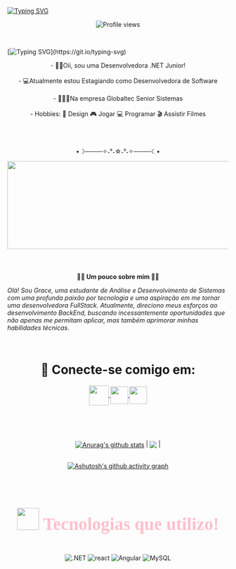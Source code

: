 [![Typing SVG](https://readme-typing-svg.herokuapp.com?font=Fira+Code&weight=300&size=50&duration=4000&pause=1000&color=8B008B&center=true&vCenter=true&random=false&width=1000&lines=Hello%2C+my+name+is+Grace;I'm+19+years+old;I'm+a+Software+Developer;I'm+from+Brazil;welcome%3A)](https://git.io/typing-svg)



<p align="center"> <img src="https://komarev.com/ghpvc/?username=Grace-Garces&color=blue" alt="Profile views" /> </p>
<br>

[![Typing SVG](https://readme-typing-svg.herokuapp.com?font=Fira+Code&weight=300&size=50&duration=4000&pause=1000&color=C71585&center=true&vCenter=true&random=false&width=1000&lines=Oii%2CBem-Vindos+ao+meu+GitHub;eu+sou+desenvolvedora+.NET+Junior;)](https://git.io/typing-svg)

<p align="center">- 👨‍💻Oii, sou uma Desenvolvedora .NET Junior! <br><br>
- 💻Atualmente estou Estagiando como Desenvolvedora de Software <br><br>
- 👩🏽‍💼Na empresa Globaltec Senior Sistemas
<br><br>
- Hobbies:
🎨 Design
🎮 Jogar
💻 Programar
🎬 Assistir Filmes </b> </p>


<br><br> <p align="center">•☽────✧˖°˖☆˖°˖✧────☾•</p>
 <div align="center">
  <img height="200" width="900" src="https://i.giphy.com/media/v1.Y2lkPTc5MGI3NjExNGk4ZnU1dzJkYTl1OHZ0NnNla2J2eWI3N25zMWNiNndnbDVndGlmbSZlcD12MV9pbnRlcm5hbF9naWZfYnlfaWQmY3Q9Zw/eurFuCy8b1t6mwYtfo/giphy.gif"  />
</div>

###


###

<br>
<p align="Center"><b>🤳🏽 Um pouco sobre mim 🤳🏽</b></p>

<span align="right"> _Olá! Sou Grace, uma estudante de Análise e Desenvolvimento de Sistemas com uma profunda paixão por tecnologia e uma aspiração em me tornar uma desenvolvedora FullStack. Atualmente, direciono meus esforços ao desenvolvimento BackEnd, buscando incessantemente oportunidades que não apenas me permitam aplicar, mas também aprimorar minhas habilidades técnicas._ </span>

<br> <h1 align="center"> 📱 Conecte-se comigo em:</h1>

<p align="center">

<div align="center"> 
<a href="https://www.instagram.com/gracek_xo/" target="_blank">
<img align="center" height="45" width="45" src="https://github.com/carolbarbosa101/carolbarbosa101/assets/44561610/88a3dd4d-f85e-4141-af09-a2667d81df5b">
</a>
</a>
<a href="mailto:graceedevelopment@gmail.com">
<img align="center"  height="40" width="40" src="https://github.com/carolbarbosa101/carolbarbosa101/assets/44561610/2856fdde-3200-4398-8290-a0e45d3a35a0">
</a>
<a  href="https://www.linkedin.com/in/grace-batista-103174210/" target=_blank>
<img align="center"  height="40" width="40" src="https://github.com/carolbarbosa101/carolbarbosa101/assets/44561610/bc26a6f8-f0d3-4f15-82e1-55680c48f269">
</a>

<br><br><br>

 <a href="https://github.com/Grace-Garces/github-readme-stats"><img align="center" src="https://github-readme-stats.vercel.app/api?username=Grace-Garces&show_icons=true&include_all_commits=true&theme=buefy&hide_border=true" alt="Anurag's github stats" /></a> | <a href="https://github.com/Grace-Garces/github-readme-stats"><img align="center" src="https://github-readme-stats.vercel.app/api/top-langs/?username=Grace-Garces&layout=compact&theme=buefy&hide_border=true" /></a> |
<br><br>

[![Ashutosh's github activity graph](https://github-readme-activity-graph.vercel.app/graph?username=Grace-Garces&bg_color=fdf6f6&color=9e4c98&line=ea8ad1&point=403d3d&area=true&hide_border=true)](https://github.com/ashutosh00710/github-readme-activity-graph)


<br><h1 align="center" style="font-family: Alex Brush; font-size: 40px; color: Pink;"> <img src="https://img.icons8.com/?size=100&id=yggUP2AbmFLz&format=png&color=000000" width="50" height="50"/> Tecnologias que utilizo! </h1>

<div style="display: inline_block"><br/>
    <img align="center"= alt=".NET"src="https://img.shields.io/badge/.NET-5C2D91?style=for-the-badge&logo=.net&logoColor=white"/> 
    <img align="center"= alt="react"src="https://img.shields.io/badge/React-20232A?style=for-the-badge&logo=react&logoColor=61DAFB"/>
    <img align="center"= alt="Angular"src="https://img.shields.io/badge/Angular-DD0031?style=for-the-badge&logo=angular&logoColor=white"/>
    <img align="center"= alt="MySQL"src="https://img.shields.io/badge/MySQL-00000F?style=for-the-badge&logo=mysql&logoColor=white"/>
    </div><br>



<br>



<br>



<br>
<br>



